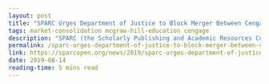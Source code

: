 ```yaml
---
layout: post
title: "SPARC Urges Department of Justice to Block Merger Between Cengage and McGraw-Hill"
tags: market-consolidation mcgraw-hill-education cengage
description: "SPARC (the Scholarly Publishing and Academic Resources Coalition) submitted a detailed filing to the U.S. Department of Justice urging federal antitrust enforcers to block the proposed merger between college textbook publishing giants Cengage and McGraw-Hill Education. The merger would create the largest publisher of college course materials in the United States and the world’s second largest education publisher overall."
permalink: /sparc-urges-department-of-justice-to-block-merger-between-cengage-and-mcgraw-hill
link: https://sparcopen.org/news/2019/sparc-urges-department-of-justice-to-block-merger-between-cengage-and-mcgraw-hill/
date: 2019-08-14
reading-time: 5 mins read
---
```

